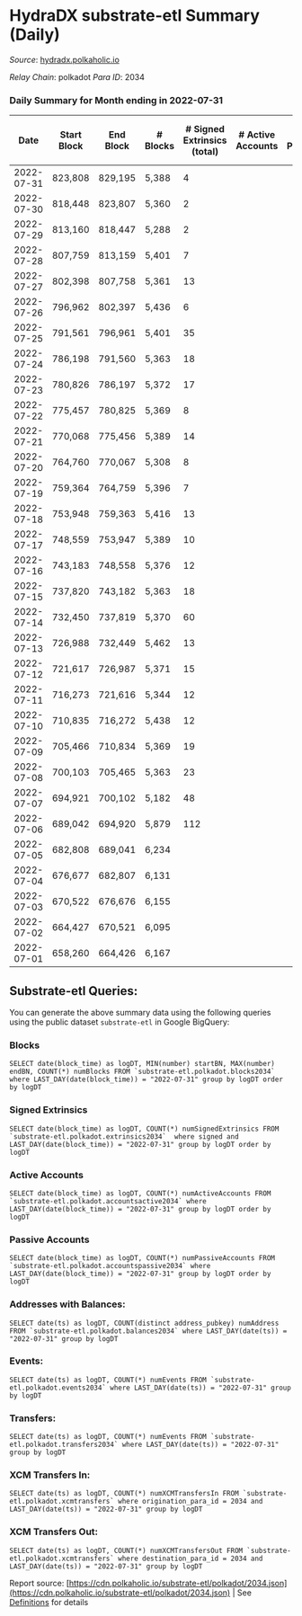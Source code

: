 # HydraDX substrate-etl Summary (Daily)

_Source_: [hydradx.polkaholic.io](https://hydradx.polkaholic.io)

*Relay Chain*: polkadot
*Para ID*: 2034



### Daily Summary for Month ending in 2022-07-31


| Date | Start Block | End Block | # Blocks | # Signed Extrinsics (total) | # Active Accounts | # Passive | # New | # Addresses with Balances | # Events | # Transfers | # XCM Transfers In | # XCM Transfers Out | Issues | 
| ---- | ----------- | --------- | -------- | --------------------------- | ----------------- | --------- | ----- | ------------------------- | -------- | ----------- | ------------------ | ------------------- | ------ |
| 2022-07-31 | 823,808 | 829,195 | 5,388 | 4 |  |  |  | 21,131 | 16,423 |   |   |   |  |
| 2022-07-30 | 818,448 | 823,807 | 5,360 | 2 |  |  |  | 21,131 | 16,332 |   |   |   |  |
| 2022-07-29 | 813,160 | 818,447 | 5,288 | 2 |  |  |  | 21,131 | 16,178 |   |   |   |  |
| 2022-07-28 | 807,759 | 813,159 | 5,401 | 7 |  |  |  | 21,131 | 16,466 |   |   |   |  |
| 2022-07-27 | 802,398 | 807,758 | 5,361 | 13 |  |  |  | 21,130 | 16,429 |   |   |   |  |
| 2022-07-26 | 796,962 | 802,397 | 5,436 | 6 |  |  |  | 21,130 | 16,569 |   |   |   |  |
| 2022-07-25 | 791,561 | 796,961 | 5,401 | 35 |  |  |  | 21,130 | 16,620 |   |   |   |  |
| 2022-07-24 | 786,198 | 791,560 | 5,363 | 18 |  |  |  | 21,130 | 16,406 | 3  |   |   |  |
| 2022-07-23 | 780,826 | 786,197 | 5,372 | 17 |  |  |  | 21,129 | 16,507 | 3  |   |   |  |
| 2022-07-22 | 775,457 | 780,825 | 5,369 | 8 |  |  |  | 21,129 | 16,379 |   |   |   |  |
| 2022-07-21 | 770,068 | 775,456 | 5,389 | 14 |  |  |  | 21,128 | 16,511 |   |   |   |  |
| 2022-07-20 | 764,760 | 770,067 | 5,308 | 8 |  |  |  | 21,128 | 16,185 |   |   |   |  |
| 2022-07-19 | 759,364 | 764,759 | 5,396 | 7 |  |  |  | 21,128 | 16,518 |   |   |   |  |
| 2022-07-18 | 753,948 | 759,363 | 5,416 | 13 |  |  |  | 21,127 | 16,541 |   |   |   |  |
| 2022-07-17 | 748,559 | 753,947 | 5,389 | 10 |  |  |  | 21,126 | 16,498 |   |   |   |  |
| 2022-07-16 | 743,183 | 748,558 | 5,376 | 12 |  |  |  | 21,126 | 16,405 |   |   |   |  |
| 2022-07-15 | 737,820 | 743,182 | 5,363 | 18 |  |  |  | 21,126 | 16,451 |   |   |   |  |
| 2022-07-14 | 732,450 | 737,819 | 5,370 | 60 |  |  |  | 21,125 | 16,510 |   |   |   |  |
| 2022-07-13 | 726,988 | 732,449 | 5,462 | 13 |  |  |  | 21,124 | 16,732 |   |   |   |  |
| 2022-07-12 | 721,617 | 726,987 | 5,371 | 15 |  |  |  | 21,124 | 16,393 |   |   |   |  |
| 2022-07-11 | 716,273 | 721,616 | 5,344 | 12 |  |  |  | 21,124 | 16,368 |   |   |   |  |
| 2022-07-10 | 710,835 | 716,272 | 5,438 | 12 |  |  |  | 21,124 | 16,590 |   |   |   |  |
| 2022-07-09 | 705,466 | 710,834 | 5,369 | 19 |  |  |  | 21,121 | 16,459 |   |   |   |  |
| 2022-07-08 | 700,103 | 705,465 | 5,363 | 23 |  |  |  | 21,121 | 16,395 |   |   |   |  |
| 2022-07-07 | 694,921 | 700,102 | 5,182 | 48 |  |  |  | 21,121 | 15,923 |   |   |   |  |
| 2022-07-06 | 689,042 | 694,920 | 5,879 | 112 |  |  |  | 21,121 | 17,769 | 34,438  |   |   |  |
| 2022-07-05 | 682,808 | 689,041 | 6,234 |  |  |  |  | 32 | 18,707 |   |   |   |  |
| 2022-07-04 | 676,677 | 682,807 | 6,131 |  |  |  |  | 32 | 18,399 |   |   |   |  |
| 2022-07-03 | 670,522 | 676,676 | 6,155 |  |  |  |  | 32 | 18,470 |   |   |   |  |
| 2022-07-02 | 664,427 | 670,521 | 6,095 |  |  |  |  | 32 | 18,293 |   |   |   |  |
| 2022-07-01 | 658,260 | 664,426 | 6,167 |  |  |  |  | 32 | 18,506 |   |   |   |  |

## Substrate-etl Queries:
You can generate the above summary data using the following queries using the public dataset `substrate-etl` in Google BigQuery:


### Blocks
```
SELECT date(block_time) as logDT, MIN(number) startBN, MAX(number) endBN, COUNT(*) numBlocks FROM `substrate-etl.polkadot.blocks2034`  where LAST_DAY(date(block_time)) = "2022-07-31" group by logDT order by logDT
```


### Signed Extrinsics
```
SELECT date(block_time) as logDT, COUNT(*) numSignedExtrinsics FROM `substrate-etl.polkadot.extrinsics2034`  where signed and LAST_DAY(date(block_time)) = "2022-07-31" group by logDT order by logDT
```


### Active Accounts
```
SELECT date(block_time) as logDT, COUNT(*) numActiveAccounts FROM `substrate-etl.polkadot.accountsactive2034` where LAST_DAY(date(block_time)) = "2022-07-31" group by logDT order by logDT
```


### Passive Accounts
```
SELECT date(block_time) as logDT, COUNT(*) numPassiveAccounts FROM `substrate-etl.polkadot.accountspassive2034` where LAST_DAY(date(block_time)) = "2022-07-31" group by logDT order by logDT
```


### Addresses with Balances:
```
SELECT date(ts) as logDT, COUNT(distinct address_pubkey) numAddress FROM `substrate-etl.polkadot.balances2034` where LAST_DAY(date(ts)) = "2022-07-31" group by logDT
```


### Events:
```
SELECT date(ts) as logDT, COUNT(*) numEvents FROM `substrate-etl.polkadot.events2034` where LAST_DAY(date(ts)) = "2022-07-31" group by logDT
```


### Transfers:
```
SELECT date(ts) as logDT, COUNT(*) numEvents FROM `substrate-etl.polkadot.transfers2034` where LAST_DAY(date(ts)) = "2022-07-31" group by logDT
```


### XCM Transfers In:
```
SELECT date(ts) as logDT, COUNT(*) numXCMTransfersIn FROM `substrate-etl.polkadot.xcmtransfers` where origination_para_id = 2034 and LAST_DAY(date(ts)) = "2022-07-31" group by logDT
```


### XCM Transfers Out:
```
SELECT date(ts) as logDT, COUNT(*) numXCMTransfersOut FROM `substrate-etl.polkadot.xcmtransfers` where destination_para_id = 2034 and LAST_DAY(date(ts)) = "2022-07-31" group by logDT
```



Report source: [https://cdn.polkaholic.io/substrate-etl/polkadot/2034.json](https://cdn.polkaholic.io/substrate-etl/polkadot/2034.json) | See [Definitions](/DEFINITIONS.md) for details

